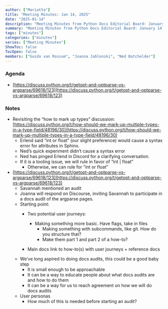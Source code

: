 ```yaml
---
author: ["Mariatta"]
title: "Meeting Minutes: Jan 14, 2025"
date: "2025-01-14"
description: "Meeting Minutes from Python Docs Editorial Board: January 14, 2025"
summary: "Meeting Minutes from Python Docs Editorial Board: January 14, 2025"
tags: ["minutes"]
categories: ["minutes"]
series: ["Meeting Minutes"]
ShowToc: false
TocOpen: false
members: ["Guido van Rossum", "Joanna Jablonski", "Ned Batchelder"]
---
```


### Agenda


* [https://discuss.python.org/t/getopt-and-optparse-vs-argparse/69618/123](https://discuss.python.org/t/getopt-and-optparse-vs-argparse/69618/123)

### Notes


* Revisiting the “how to mark up types” discussion: [https://discuss.python.org/t/how-should-we-mark-up-multiple-types-in-a-type-field/48196/30](https://discuss.python.org/t/how-should-we-mark-up-multiple-types-in-a-type-field/48196/30)
    * Erlend said “int or float” (our slight preference) would cause a syntax error for attributes in Sphinx.
    * Ned’s quick experiment didn’t cause a syntax error
    * Ned has pinged Erlend in Discord for a clarifying conversation.
    * If it is a tooling issue, we will rule in favor of “int | float”
        * Otherwise, we can rule for “int or float”
* [https://discuss.python.org/t/getopt-and-optparse-vs-argparse/69618/123](https://discuss.python.org/t/getopt-and-optparse-vs-argparse/69618/123)
    * Savannah mentioned an audit
    * Joanna will respond on Discourse, inviting Savannah to participate in a docs audit of the argparse pages.
    * Starting point:
        * Two potential user journeys:
          * Making something more basic. Have flags, take in files
            * Making something with subcommands, like git. How do you structure that?
            * Make them part 1 and part 2 of a how-to?

        * Main docs link to how-to(s) with user journeys + reference docs
    * We’ve long aspired to doing docs audits, this could be a good baby step
        * It is small enough to be approachable
        * It can be a way to educate people about what docs audits are and how to do them
        * It can be a way for us to reach agreement on how we will do docs audits
    * User personas
        * How much of this is needed before starting an audit?
